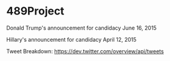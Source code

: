 # 489Project


Donald Trump's announcement for candidacy June 16, 2015

Hillary's announcement for candidacy April 12, 2015


Tweet Breakdown:
https://dev.twitter.com/overview/api/tweets
